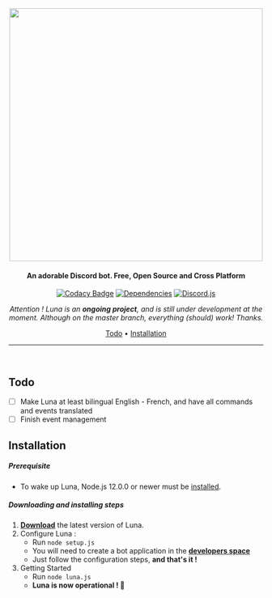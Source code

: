 <div align="center">

<img src="https://cdn.glitch.com/cc3ac29e-f4ce-4208-9e45-eadb26258397%2FFinalTest.png?v=1582118840141" width="500px">

#### An adorable Discord bot. Free, Open Source and Cross Platform

[![Codacy Badge](https://img.shields.io/codacy/grade/1770b308454b4ea5915d6b9fe1c631f3?color=2714E0&style=flat-square)](https://www.codacy.com/manual/Asgarrrrr/Luna?utm_source=github.com&amp;utm_medium=referral&amp;utm_content=Asgarrrrr/Luna&amp;utm_campaign=Badge_Grade)
[![Dependencies](https://img.shields.io/david/Asgarrrrr/Luna?color=4F36EC&style=flat-square)](https://david-dm.org/Asgarrrrr/Luna)
[![Discord.js](https://img.shields.io/badge/Discord.js-V.12-7354F6?style=flat-square)](https://www.npmjs.com/package/discord.js)

<i>Attention ! Luna is an <b>ongoing project</b>, and is still under development at the moment. Although on the master branch, everything (should) work! Thanks.</i>

<p align="center">
  <a href="#todo">Todo</a> •
  <a href="#installation">Installation</a>
</p>

---

</div>

<br/>

## Todo
-   [ ] Make Luna at least bilingual English - French, and have all commands and events translated
-   [ ] Finish event management

## Installation

##### Prerequisite

* To wake up Luna, Node.js 12.0.0 or newer must be [installed](https://nodejs.org/en/download/).

##### Downloading and installing steps
1. **[Download](https://github.com/Asgarrrrr/Luna/archive/master.zip )** the latest version of Luna.
2. Configure Luna :
    * Run `node setup.js`
    * You will need to create a bot application in the **[developers space](https://discordapp.com/developers/applications/me)**
    * Just follow the configuration steps, **and that's it !**
3. Getting Started
    * Run `node luna.js`
    * <b>Luna is now operational ! 🎉<b>
